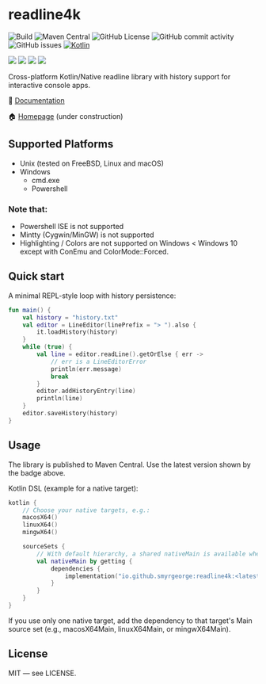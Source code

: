 # readline4k

![Build](https://github.com/smyrgeorge/readline4k/actions/workflows/ci.yml/badge.svg)
![Maven Central](https://img.shields.io/maven-central/v/io.github.smyrgeorge/readline4k)
![GitHub License](https://img.shields.io/github/license/smyrgeorge/readline4k)
![GitHub commit activity](https://img.shields.io/github/commit-activity/w/smyrgeorge/readline4k)
![GitHub issues](https://img.shields.io/github/issues/smyrgeorge/readline4k)
[![Kotlin](https://img.shields.io/badge/kotlin-2.2.10-blue.svg?logo=kotlin)](http://kotlinlang.org)

![](https://img.shields.io/static/v1?label=&message=Platforms&color=grey)
![](https://img.shields.io/static/v1?label=&message=Linux&color=blue)
![](https://img.shields.io/static/v1?label=&message=macOS&color=blue)
![](https://img.shields.io/static/v1?label=&message=Windows&color=blue)

Cross-platform Kotlin/Native readline library with history support for interactive console apps.

📖 [Documentation](https://smyrgeorge.github.io/readline4k/)

🏠 [Homepage](https://smyrgeorge.github.io/) (under construction)

## Supported Platforms

- Unix (tested on FreeBSD, Linux and macOS)
- Windows
    - cmd.exe
    - Powershell

### Note that:

- Powershell ISE is not supported
- Mintty (Cygwin/MinGW) is not supported
- Highlighting / Colors are not supported on Windows < Windows 10 except with ConEmu and ColorMode::Forced.

## Quick start

A minimal REPL-style loop with history persistence:

```kotlin
fun main() {
    val history = "history.txt"
    val editor = LineEditor(linePrefix = "> ").also {
        it.loadHistory(history)
    }
    while (true) {
        val line = editor.readLine().getOrElse { err ->
            // err is a LineEditorError
            println(err.message)
            break
        }
        editor.addHistoryEntry(line)
        println(line)
    }
    editor.saveHistory(history)
}
```

## Usage

The library is published to Maven Central.
Use the latest version shown by the badge above.

Kotlin DSL (example for a native target):

```kotlin
kotlin {
    // Choose your native targets, e.g.:
    macosX64()
    linuxX64()
    mingwX64()

    sourceSets {
        // With default hierarchy, a shared nativeMain is available when you have multiple native targets
        val nativeMain by getting {
            dependencies {
                implementation("io.github.smyrgeorge:readline4k:<latest>")
            }
        }
    }
}
```

If you use only one native target, add the dependency to that target's Main source set (e.g., macosX64Main,
linuxX64Main, or mingwX64Main).

## License

MIT — see LICENSE.

